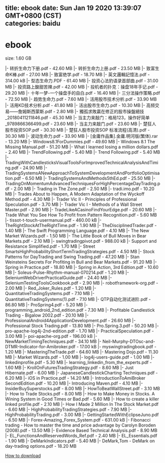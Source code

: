 
title: ebook
date: Sun Jan 19 2020 13:39:07 GMT+0800 (CST)    
categories: baidu
---

# ebook
size: 1.60 GB
 
 
|- 转折生命力下册.pdf - 42.60 MB
|- 转折生命力上册.pdf - 23.50 MB
|- 致富生命K棒.pdf - 27.00 MB
|- 致富绝学.pdf - 18.70 MB
|- 英文邏輯記憶法.pdf - 314.00 kB
|- 型态生命力.PDF - 61.40 MB
|- 投资心法豹语录首部曲.pdf - 31.00 MB
|- 投资路上酸甜苦辣.pdf - 42.00 MB
|- 投机者的扑克：操盘18年手记.pdf - 29.20 MB
|- 十年一梦-一个操盘手的自白.pdf - 16.40 MB
|- 三分法操作策略.pdf - 72.50 MB
|- 趋势生命力.pdf - 7.60 MB
|- 活用股市技术分析.pdf - 33.90 MB
|- 活用KD技术分析.pdf - 41.80 MB
|- 活出股市生命力.pdf - 10.30 MB
|- 高频交易——詹姆斯西蒙斯.pdf - 2.80 MB
|- 獨孤求敗贏在修正的股市操盤絕技_20180411211846.pdf - 45.30 MB
|- 当主力来敲门：格局123，操作好简单_9789866366499.pdf - 23.60 MB
|- 当主力来敲门.pdf - 23.60 MB
|- 楚狂人股市投资SOP.pdf - 30.30 MB
|- 楚狂人股市投资SOP  标准流程(高清).pdf - 30.30 MB
|- 波动生命力.pdf - 33.90 MB
|- [金庸作品集].金庸.明河版(繁体).rar - 13.20 MB
|- Windows8.1ForDummies.pdf - 49.60 MB
|- Windows 8.1 The Missing Manual.pdf - 51.20 MB
|- What I learned losing a million dollars.pdf - 2.40 MB
|- TrendFollowing.pdf - 5.40 MB
|- Trend Following.pdf - 5.40 MB
|- TradingWithCandlesticksVisualToolsForImprovedTechnicalAnalysisAndTiming.pdf - 24.90 MB
|- TradingSystemsANewApproachToSystemDevelopmentAndPortfolioOptimisation.pdf - 6.50 MB
|- TradingSystemsAndMethods5thEd.pdf - 25.50 MB
|- TradingOnMomentumAdvancedTechniquesForHighPercentageDayTrading.pdf - 2.00 MB
|- Trading in The Zone.pdf - 2.50 MB
|- tradi.imo.pdf - 10.20 MB
|- Trades About to Happen, A Modern Adaptation of the Wyckoff Method.pdf - 4.30 MB
|- Trader Vic II - Principles of Professional Speculation.pdf - 3.70 MB
|- Trader Vic I - Methods of a Wall Street Master.pdf - 2.90 MB
|- TradeLikeACasinoFindYourEdge.pdf - 20.60 MB
|- Trade What You See How To Profit from Pattern Recognition.pdf - 5.60 MB
|- tissot-t-touch-usermanual.pdf - 460.00 kB
|- TheRightStockAtTheRightTime.pdf - 1.90 MB
|- TheDisciplinedTrader.pdf - 1.40 MB
|- The Swift Programming Language.pdf - 4.10 MB
|- The New Market Wizards.pdf - 1.50 MB
|- The Little Book of Bull Moves in Bear Markets.pdf - 2.10 MB
|- swingtradingpivot.pdf - 988.00 kB
|- Support and Resistance Simplified.pdf - 1.70 MB
|- Street SmartsHighProbabilityShortTermTradingStrategies.pdf - 4.50 MB
|- Stock Patterns for DayTrading and Swing Trading.pdf - 47.20 MB
|- Stan Weinsteins Secrets For Profiting in Bull and Bear Markets.pdf - 91.20 MB
|- Spring in Practice.pdf - 18.80 MB
|- Spring in Action, 3rd Edition.pdf - 10.60 MB
|- Soleus-Pulse-Rhythm-manual-070214.pdf - 1.20 MB
|- SeleniumWebDriverPracticalGuide.pdf - 24.40 MB
|- SeleniumTestingToolsCookbook.pdf - 2.90 MB
|- robotframework-org.pdf - 2.00 MB
|- Red_Joker_Rules.pdf - 1.20 MB
|- QuantitativeTradingSystems.pdf - 7.10 MB
|- QuantitativeTradingSystems(1).pdf - 7.10 MB
|- QTP自动化测试进阶.pdf - 86.80 MB
|- ProSpring4.pdf - 5.20 MB
|- programming_android_2nd_edition.pdf - 7.30 MB
|- Profitable Candlestick Trading - Bigalow 2002.pdf - 20.10 MB
|- ProfessionalAndroid4ApplicationDevelopment.pdf - 26.60 MB
|- Professional Stock Trading.pdf - 13.80 MB
|- Pro.Spring.3.pdf - 50.20 MB
|- pro-apache-log4j-2nd-edition.pdf - 1.70 MB
|- PracticalSpeculation.pdf - 3.00 MB
|- poi-apache-org.pdf - 196.00 kB
|- NewMarketTimingTechniques.pdf - 34.10 MB
|- Neil-Murphy-DTOsc-and-DTMR-Indicator-for-Amibroker.pdf - 17.00 kB
|- myswingtradingbook.pdf - 1.20 MB
|- MasteringTheTrade.pdf - 64.60 MB
|- Mastering Dojo.pdf - 11.30 MB
|- Market Wizards.pdf - 1.00 MB
|- log4j-users-guide.pdf - 1.00 MB
|- linkedinprofile.pdf - 5.30 MB
|- learning_linkedin_from_the_experts.pdf - 1.60 MB
|- KrollOnFuturesTradingStrategy.pdf - 8.60 MB
|- Just Hibernate.pdf - 6.00 MB
|- JapaneseCandlestickCharting Techniques.pdf - 6.20 MB
|- iOS in Practice.pdf - 14.20 MB
|- IntroductionToAmiBroker SecondEdition.pdf - 10.20 MB
|- Introducing Maven.pdf - 4.10 MB
|- InsiderBuySuperstocks.pdf - 8.00 MB
|- HowToBeatWallStreet.pdf - 3.10 MB
|- How to Trade Stocks.pdf - 8.00 MB
|- How to Make Money in Stocks. A Wining System in Good Times or Bad.pdf - 5.60 MB
|- How to create a  killer linked profile.pdf - 2.10 MB
|- How I Made 2 Million In The Stock Market.pdf - 6.60 MB
|- HighProbabilityTradingStrategies.pdf - 7.90 MB
|- HighProbabilityTrading.pdf - 3.00 MB
|- GettingStartedWithEclipseJuno.pdf - 6.50 MB
|- Forex-Amazing_Forex_System.pdf - 631.00 kB
|- Fibonacci trading - How to master the time and price advantage by Carolyn Boroden (2008).pdf - 13.50 MB
|- Evidence Based Technical Analysis.pdf - 8.90 MB
|- EL_FunctionsAndReservedWords_Ref.pdf - 2.40 MB
|- EL_Essentials.pdf - 1.90 MB
|- DeMarkIndicators.pdf - 5.40 MB
|- DeMark,Tom - DeMark on day-trading options.pdf - 18.20 MB

[How to download](https://bpcam.bemobtrk.com/go/2ceec3aa-1ca2-46d6-b9ff-aaa5c184517c?jno=3018)